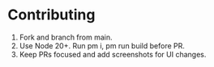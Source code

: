 ﻿# Contributing
1. Fork and branch from main.
2. Use Node 20+. Run 
pm i, 
pm run build before PR.
3. Keep PRs focused and add screenshots for UI changes.

